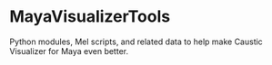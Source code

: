 MayaVisualizerTools
===================

Python modules, Mel scripts, and related data to help make Caustic Visualizer for Maya even better.
